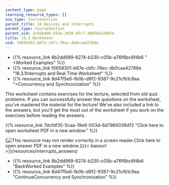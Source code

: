 ```yaml
---
content_type: page
learning_resource_types: []
ocw_type: CourseSection
parent_title: 18 Devices and Interrupts
parent_type: CourseSection
parent_uid: 2c92b4b6-593e-3038-6fc7-38856e2308fb
title: 18.3 Worksheet
uid: f0658301-b67e-cbfc-76ec-db0caa42768e
---
```


*   {{% resource_link 8b2dd989-8274-b230-c05b-a76f6bc6f4b6 "\<Worked Examples" %}}
*   {{% resource_link f0658301-b67e-cbfc-76ec-db0caa42768e "18.3.1Interrupts and Real Time Worksheet" %}}
*   {{% resource_link 8d47f5e6-fb0b-d9f2-9387-9c21cfb1c9aa "\>Concurrency and Synchronization" %}}

This worksheet contains exercises for the lecture, selected from old quiz problems. If you can successfully answer the questions on the worksheet, you’ve mastered the material for the lecture! We’ve also included a link to the answers, but you’ll get the most out of the worksheet if you work on the exercises before reading the answers.

{{% resource_link 7dcfdf35-5caa-19e6-003d-6d7960039d13 "Click here to open worksheet PDF in a new window." %}}

[![This resource may not render correctly in a screen reader.](/images/inacessible.gif)Click here to open answer PDF in a new window.]({{< baseurl >}}/resources/interrupts_answers)

*   {{% resource_link 8b2dd989-8274-b230-c05b-a76f6bc6f4b6 "BackWorked Examples" %}}
*   {{% resource_link 8d47f5e6-fb0b-d9f2-9387-9c21cfb1c9aa "ContinueConcurrency and Synchronization" %}}